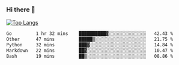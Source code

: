 ### Hi there 👋

<!--
**3Xpl0it3r/3Xpl0it3r** is a ✨ _special_ ✨ repository because its `README.md` (this file) appears on your GitHub profile.

Here are some ideas to get you started:

- 🔭 I’m currently working on ...
- 🌱 I’m currently learning ...
- 👯 I’m looking to collaborate on ...
- 🤔 I’m looking for help with ...
- 💬 Ask me about ...
- 📫 How to reach me: ...
- 😄 Pronouns: ...
- ⚡ Fun fact: ...
-->


[![Top Langs](https://github-readme-stats.vercel.app/api/top-langs/?username=3Xpl0it3r&layout=compact)](https://github.com/3Xpl0it3r/3Xpl0it3r)

<!--START_SECTION:waka-->

```txt
Go         1 hr 32 mins    ██████████▓░░░░░░░░░░░░░░   42.43 %
Other      47 mins         █████▒░░░░░░░░░░░░░░░░░░░   21.75 %
Python     32 mins         ███▓░░░░░░░░░░░░░░░░░░░░░   14.84 %
Markdown   22 mins         ██▓░░░░░░░░░░░░░░░░░░░░░░   10.47 %
Bash       19 mins         ██▒░░░░░░░░░░░░░░░░░░░░░░   08.86 %
```

<!--END_SECTION:waka-->
